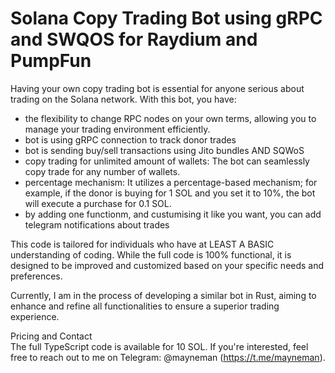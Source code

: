 # Solana Copy Trading Bot using gRPC and SWQOS for Raydium and PumpFun

Having your own copy trading bot is essential for anyone serious about trading on the Solana network.
With this bot, you have: 
 - the flexibility to change RPC nodes on your own terms, allowing you to manage your trading environment efficiently.
 - bot is using gRPC connection to track donor trades
 - bot is sending buy/sell transactions using Jito bundles AND SQWoS
 - copy trading for unlimited amount of wallets: The bot can seamlessly copy trade for any number of wallets.
 - percentage mechanism: It utilizes a percentage-based mechanism; for example, if the donor is buying for 1 SOL and you set it to 10%, the bot will execute a purchase for 0.1 SOL.
 - by adding one functionm, and custumising it like you want, you can add telegram notifications about trades

This code is tailored for individuals who have at LEAST A BASIC understanding of coding. 
While the full code is 100% functional, it is designed to be improved and customized based on your specific needs and preferences.

Currently, I am in the process of developing a similar bot in Rust, aiming to enhance and refine all functionalities to ensure a superior trading experience.

Pricing and Contact  
The full TypeScript code is available for 10 SOL. If you're interested, feel free to reach out to me on Telegram: @mayneman (https://t.me/mayneman).
